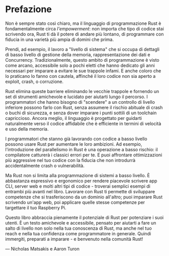 # Prefazione

Non è sempre stato così chiaro, ma il linguaggio di programmazione Rust è fondamentalmente
circa *l'empowerment*: non importa che tipo di codice stai scrivendo ora, Rust
ti dà il potere di andare più lontano, di programmare con fiducia in una varietà più ampia
di domini che prima.

Prendi, ad esempio, il lavoro a "livello di sistema" che si occupa di dettagli di basso livello di
gestione della memoria, rappresentazione dei dati e Concurrency. Tradizionalmente, questo
ambito di programmazione è visto come arcano, accessibile solo a pochi eletti che
hanno dedicato gli anni necessari per imparare a evitare le sue trappole infami. E
anche coloro che lo praticano lo fanno con cautela, affinché il loro codice non sia aperto a
exploit, crash, o corruzione.

Rust elimina queste barriere eliminando le vecchie trappole e fornendo un
set di strumenti amichevole e lucidato per aiutarti lungo il percorso. I programmatori che hanno bisogno
di "scendere" a un controllo di livello inferiore possono farlo con Rust, senza assumere
il rischio abituale di crash o buchi di sicurezza, e senza dover imparare
i punti sottili di un toolchain capriccioso. Ancora meglio, il linguaggio è progettato per
guidarti naturalmente verso il codice affidabile che è efficiente in termini di velocità
e uso della memoria.

I programmatori che stanno già lavorando con codice a basso livello possono usare Rust per aumentare
le loro ambizioni. Ad esempio, l'introduzione del parallelismo in Rust è una 
operazione a basso rischio: il compilatore catturerà i classici errori per te. E
puoi affrontare ottimizzazioni più aggressive nel tuo codice con la fiducia
che non introdurrà accidentalmente crash o vulnerabilità.

Ma Rust non si limita alla programmazione di sistemi a basso livello. È abbastanza espressivo e
ergonomico per rendere piacevole scrivere app CLI, server web e molti altri tipi di codice - troverai semplici esempi di entrambi più avanti nel
libro. Lavorare con Rust ti permette di sviluppare competenze che si trasferiscono da un
dominio all'altro; puoi imparare Rust scrivendo un'app web, poi applicare quelle
stesse competenze per targettare il tuo Raspberry Pi.

Questo libro abbraccia pienamente il potenziale di Rust per potenziare i suoi utenti. È un
testo amichevole e accessibile, pensato per aiutarti a fare un salto di livello non solo nella tua
conoscenza di Rust, ma anche nel tuo reach e nella tua confidenza come programmatore in
generale. Quindi immergiti, preparati a imparare - e benvenuto nella comunità Rust!

— Nicholas Matsakis e Aaron Turon
